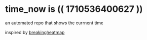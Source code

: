 # time_now is (( 1710536400627 ))

an automated repo that shows the currnent time

inspired by [breakingheatmap](https://github.com/breakingheatmap/breakingheatmap)
